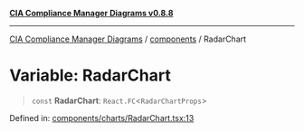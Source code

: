 [**CIA Compliance Manager Diagrams v0.8.8**](../../README.md)

***

[CIA Compliance Manager Diagrams](../../modules.md) / [components](../README.md) / RadarChart

# Variable: RadarChart

> `const` **RadarChart**: `React.FC`\<`RadarChartProps`\>

Defined in: [components/charts/RadarChart.tsx:13](https://github.com/Hack23/cia-compliance-manager/blob/88094f2c4c350fd10a1e440c3eab70aedd819944/src/components/charts/RadarChart.tsx#L13)
